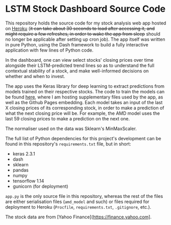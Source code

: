 # LSTM Stock Dashboard Source Code

This repository holds the source code for my stock analysis web app hosted on [Heroku](https://kurushiid-stock-dashboard.herokuapp.com) (~~it can take about 30 seconds to load after accessing it, and might require a few refreshes, in order to wake the app from sleep~~ should no longer be applicable after setting up cron job). The app itself was written in pure Python, using the Dash framework to build a fully interactive application with few lines of Python code.

In the dashboard, one can view select stocks' closing prices over time alongside their LSTM-predicted trend lines so as to understand the full contextual stability of a stock, and make well-informed decisions on whether and when to invest.

The app uses the Keras library for deep learning to extract predictions from models trained on their respective stocks. The code to train the models can be found [here](https://github.com/kurushiidrive/lstm-stock-dashboard), where I am hosting supplementary files used by the app, as well as the Github Pages embedding. Each model takes an input of the last X closing prices of its corresponding stock, in order to make a prediction of what the next closing price will be. For example, the AMD model uses the last 59 closing prices to make a prediction on the next one.

The normaliser used on the data was Sklearn's MinMaxScaler.

The full list of Python dependencies for this project's development can be found in this repository's `requirements.txt` file, but in short:
* keras 2.3.1
* dash
* sklearn
* pandas
* numpy
* tensorflow 1.14
* gunicorn (for deployment)

`app.py` is the only source file in this repository, whereas the rest of the files are either serialisation files (`amd_model` and such) or files required for deployment to Heroku (`Procfile`, `requirements.txt`, `.gitignore`, etc.).

The stock data are from [Yahoo Finance](https://finance.yahoo.com].
